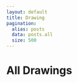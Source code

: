 ```yaml
---
layout: default
title: Drawing
pagination:
  alias: posts
  data: posts.all
  size: 500
---
```


# All Drawings

<div id="dribbble"></div>

<script>
    async function loadImages(){
        const response=await fetch("https://api.dribbble.com/v2/user/shots?access_token=7686c54fbfce86e6836df572d9af7d6542f744d9c09b0ac09d51db00c5e31dee")
        const data=await response.json()

        const imageContainer=document.querySelector("#dribbble")

        data.forEach(( entry) => {
            const image=document.createElement("img")
            image.src=entry.images.normal
            image.alt=entry.title

            imageContainer.appendChild(image)

        })
    }
loadImages()
</script>